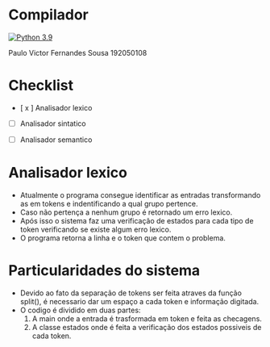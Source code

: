 # Compilador 
[![Python 3.9](https://img.shields.io/badge/python-3.9-blue.svg)](https://www.python.org/downloads/release/python-390/)

Paulo Victor Fernandes Sousa
192050108

# Checklist

- [ x ] Analisador lexico
- [ ] Analisador sintatico
- [ ] Analisador semantico


# Analisador lexico
- Atualmente o programa consegue identificar as entradas transformando as em tokens e indentificando a qual grupo pertence.
- Caso não pertença a nenhum grupo é retornado um erro lexico.
- Após isso o sistema faz uma verificação de estados para cada tipo de token verificando se existe algum erro lexico.
- O programa retorna a linha e o token que contem o problema.

# Particularidades do sistema
- Devido ao fato da separação de tokens ser feita atraves da função split(), é necessario dar um espaço a cada token e informação digitada.
- O codigo é dividido em duas partes:
  1) A main onde a entrada é trasformada em token e feita as checagens.
  2) A classe estados onde é feita a verificação dos estados possiveis de cada token.


